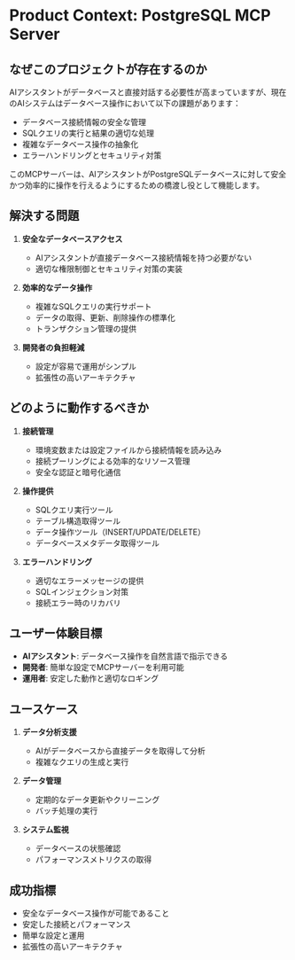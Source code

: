 # Product Context: PostgreSQL MCP Server

## なぜこのプロジェクトが存在するのか
AIアシスタントがデータベースと直接対話する必要性が高まっていますが、現在のAIシステムはデータベース操作において以下の課題があります：
- データベース接続情報の安全な管理
- SQLクエリの実行と結果の適切な処理
- 複雑なデータベース操作の抽象化
- エラーハンドリングとセキュリティ対策

このMCPサーバーは、AIアシスタントがPostgreSQLデータベースに対して安全かつ効率的に操作を行えるようにするための橋渡し役として機能します。

## 解決する問題
1. **安全なデータベースアクセス**
   - AIアシスタントが直接データベース接続情報を持つ必要がない
   - 適切な権限制御とセキュリティ対策の実装

2. **効率的なデータ操作**
   - 複雑なSQLクエリの実行サポート
   - データの取得、更新、削除操作の標準化
   - トランザクション管理の提供

3. **開発者の負担軽減**
   - 設定が容易で運用がシンプル
   - 拡張性の高いアーキテクチャ

## どのように動作するべきか
1. **接続管理**
   - 環境変数または設定ファイルから接続情報を読み込み
   - 接続プーリングによる効率的なリソース管理
   - 安全な認証と暗号化通信

2. **操作提供**
   - SQLクエリ実行ツール
   - テーブル構造取得ツール
   - データ操作ツール（INSERT/UPDATE/DELETE）
   - データベースメタデータ取得ツール

3. **エラーハンドリング**
   - 適切なエラーメッセージの提供
   - SQLインジェクション対策
   - 接続エラー時のリカバリ

## ユーザー体験目標
- **AIアシスタント**: データベース操作を自然言語で指示できる
- **開発者**: 簡単な設定でMCPサーバーを利用可能
- **運用者**: 安定した動作と適切なロギング

## ユースケース
1. **データ分析支援**
   - AIがデータベースから直接データを取得して分析
   - 複雑なクエリの生成と実行

2. **データ管理**
   - 定期的なデータ更新やクリーニング
   - バッチ処理の実行

3. **システム監視**
   - データベースの状態確認
   - パフォーマンスメトリクスの取得

## 成功指標
- 安全なデータベース操作が可能であること
- 安定した接続とパフォーマンス
- 簡単な設定と運用
- 拡張性の高いアーキテクチャ
